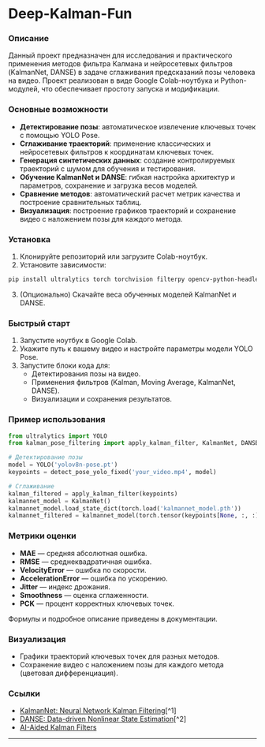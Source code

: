 # Deep-Kalman-Fun

### Описание

Данный проект предназначен для исследования и практического применения методов фильтра Калмана и нейросетевых фильтров (KalmanNet, DANSE) в задаче сглаживания предсказаний позы человека на видео. Проект реализован в виде Google Colab-ноутбука и Python-модулей, что обеспечивает простоту запуска и модификации.

### Основные возможности

- **Детектирование позы**: автоматическое извлечение ключевых точек с помощью YOLO Pose.
- **Сглаживание траекторий**: применение классических и нейросетевых фильтров к координатам ключевых точек.
- **Генерация синтетических данных**: создание контролируемых траекторий с шумом для обучения и тестирования.
- **Обучение KalmanNet и DANSE**: гибкая настройка архитектур и параметров, сохранение и загрузка весов моделей.
- **Сравнение методов**: автоматический расчет метрик качества и построение сравнительных таблиц.
- **Визуализация**: построение графиков траекторий и сохранение видео с наложением позы для каждого метода.


### Установка

1. Клонируйте репозиторий или загрузите Colab-ноутбук.
2. Установите зависимости:

```bash
pip install ultralytics torch torchvision filterpy opencv-python-headless matplotlib
```

3. (Опционально) Скачайте веса обученных моделей KalmanNet и DANSE.

### Быстрый старт

1. Запустите ноутбук в Google Colab.
2. Укажите путь к вашему видео и настройте параметры модели YOLO Pose.
3. Запустите блоки кода для:
    - Детектирования позы на видео.
    - Применения фильтров (Kalman, Moving Average, KalmanNet, DANSE).
    - Визуализации и сохранения результатов.

### Пример использования

```python
from ultralytics import YOLO
from kalman_pose_filtering import apply_kalman_filter, KalmanNet, DANSE

# Детектирование позы
model = YOLO('yolov8n-pose.pt')
keypoints = detect_pose_yolo_fixed('your_video.mp4', model)

# Сглаживание
kalman_filtered = apply_kalman_filter(keypoints)
kalmannet_model = KalmanNet()
kalmannet_model.load_state_dict(torch.load('kalmannet_model.pth'))
kalmannet_filtered = kalmannet_model(torch.tensor(keypoints[None, :, :]).float())[^0][^0].numpy()
```


### Метрики оценки

- **MAE** — средняя абсолютная ошибка.
- **RMSE** — среднеквадратичная ошибка.
- **VelocityError** — ошибка по скорости.
- **AccelerationError** — ошибка по ускорению.
- **Jitter** — индекс дрожания.
- **Smoothness** — оценка сглаженности.
- **PCK** — процент корректных ключевых точек.

Формулы и подробное описание приведены в документации.

### Визуализация

- Графики траекторий ключевых точек для разных методов.
- Сохранение видео с наложением позы для каждого метода (цветовая дифференциация).


### Ссылки

- [KalmanNet: Neural Network Kalman Filtering](https://arxiv.org/abs/2107.10043)[^1]
- [DANSE: Data-driven Nonlinear State Estimation](https://arxiv.org/abs/2410.12289)[^2]
- [AI-Aided Kalman Filters](https://arxiv.org/abs/2410.12289)

---
